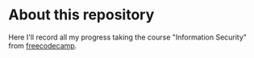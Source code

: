 # About this repository
Here I'll record all my progress taking the course "Information Security" from [freecodecamp](https://www.freecodecamp.org).